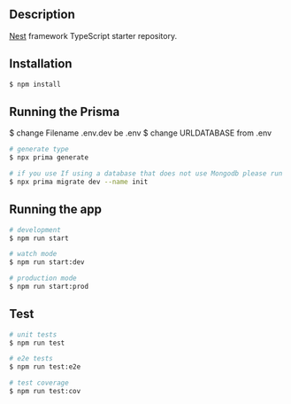 
## Description

[Nest](https://github.com/nestjs/nest) framework TypeScript starter repository.

## Installation

```bash
$ npm install
``` 

## Running the Prisma
$ change Filename .env.dev  be .env
$ change URLDATABASE from .env 
```bash
# generate type
$ npx prima generate 
```
```bash
# if you use If using a database that does not use Mongodb please run 
$ npx prima migrate dev --name init 
````
## Running the app

```bash
# development
$ npm run start

# watch mode
$ npm run start:dev

# production mode
$ npm run start:prod
```

## Test

```bash
# unit tests
$ npm run test

# e2e tests
$ npm run test:e2e

# test coverage
$ npm run test:cov
```
